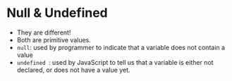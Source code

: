 # Null & Undefined

- They are different!
- Both are primitive values.
- `null`: used by programmer to indicate that a variable does not contain a value
- `undefined `: used by JavaScript to tell us that a variable is either not declared, or does not have a value yet.